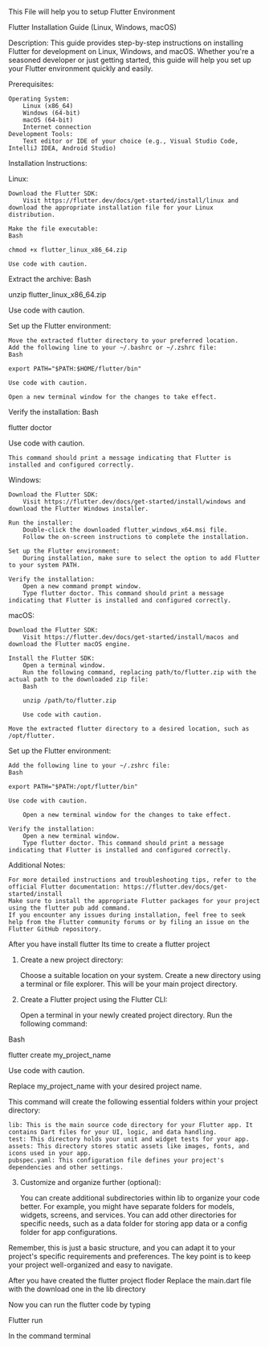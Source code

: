 This File will help you to setup Flutter Environment


Flutter Installation Guide (Linux, Windows, macOS)

Description:
This guide provides step-by-step instructions on installing Flutter for development on Linux, Windows, and macOS. Whether you're a seasoned developer or just getting started, this guide will help you set up your Flutter environment quickly and easily.

Prerequisites:

    Operating System:
        Linux (x86_64)
        Windows (64-bit)
        macOS (64-bit)
        Internet connection
    Development Tools:
        Text editor or IDE of your choice (e.g., Visual Studio Code, IntelliJ IDEA, Android Studio)

Installation Instructions:

Linux:

    Download the Flutter SDK:
        Visit https://flutter.dev/docs/get-started/install/linux and download the appropriate installation file for your Linux distribution.

    Make the file executable:
    Bash

    chmod +x flutter_linux_x86_64.zip

    Use code with caution.

Extract the archive:
Bash

unzip flutter_linux_x86_64.zip

Use code with caution.

Set up the Flutter environment:

    Move the extracted flutter directory to your preferred location.
    Add the following line to your ~/.bashrc or ~/.zshrc file:
    Bash

    export PATH="$PATH:$HOME/flutter/bin"

    Use code with caution.

    Open a new terminal window for the changes to take effect.

Verify the installation:
Bash

flutter doctor

Use code with caution.

    This command should print a message indicating that Flutter is installed and configured correctly.

Windows:

    Download the Flutter SDK:
        Visit https://flutter.dev/docs/get-started/install/windows and download the Flutter Windows installer.

    Run the installer:
        Double-click the downloaded flutter_windows_x64.msi file.
        Follow the on-screen instructions to complete the installation.

    Set up the Flutter environment:
        During installation, make sure to select the option to add Flutter to your system PATH.

    Verify the installation:
        Open a new command prompt window.
        Type flutter doctor. This command should print a message indicating that Flutter is installed and configured correctly.

macOS:

    Download the Flutter SDK:
        Visit https://flutter.dev/docs/get-started/install/macos and download the Flutter macOS engine.

    Install the Flutter SDK:
        Open a terminal window.
        Run the following command, replacing path/to/flutter.zip with the actual path to the downloaded zip file:
        Bash

        unzip /path/to/flutter.zip

        Use code with caution.

    Move the extracted flutter directory to a desired location, such as /opt/flutter.

Set up the Flutter environment:

    Add the following line to your ~/.zshrc file:
    Bash

    export PATH="$PATH:/opt/flutter/bin"

    Use code with caution.

        Open a new terminal window for the changes to take effect.

    Verify the installation:
        Open a new terminal window.
        Type flutter doctor. This command should print a message indicating that Flutter is installed and configured correctly.

Additional Notes:

    For more detailed instructions and troubleshooting tips, refer to the official Flutter documentation: https://flutter.dev/docs/get-started/install
    Make sure to install the appropriate Flutter packages for your project using the flutter pub add command.
    If you encounter any issues during installation, feel free to seek help from the Flutter community forums or by filing an issue on the Flutter GitHub repository.


After you have install flutter Its time to create a flutter project

1. Create a new project directory:

    Choose a suitable location on your system.
    Create a new directory using a terminal or file explorer.
    This will be your main project directory.

2. Create a Flutter project using the Flutter CLI:

    Open a terminal in your newly created project directory.
    Run the following command:

Bash

flutter create my_project_name

Use code with caution.

Replace my_project_name with your desired project name.

This command will create the following essential folders within your project directory:

    lib: This is the main source code directory for your Flutter app. It contains Dart files for your UI, logic, and data handling.
    test: This directory holds your unit and widget tests for your app.
    assets: This directory stores static assets like images, fonts, and icons used in your app.
    pubspec.yaml: This configuration file defines your project's dependencies and other settings.

3. Customize and organize further (optional):

    You can create additional subdirectories within lib to organize your code better. For example, you might have separate folders for models, widgets, screens, and services.
    You can add other directories for specific needs, such as a data folder for storing app data or a config folder for app configurations.

Remember, this is just a basic structure, and you can adapt it to your project's specific requirements and preferences. The key point is to keep your project well-organized and easy to navigate.

After you have created the flutter project floder Replace the main.dart file with the download one in the lib directory

Now you can run the flutter code by typing


  Flutter run
  
In the command terminal
